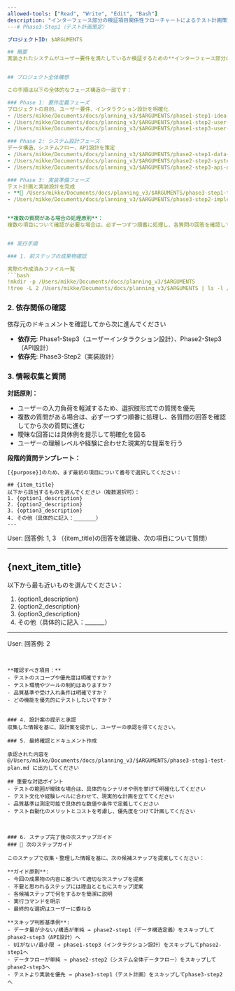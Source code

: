 ```yaml
---
allowed-tools: ["Read", "Write", "Edit", "Bash"]
description: "インターフェース部分の検証項目関係性フローチャートによるテスト計画策定"
---# Phase3-Step1（テスト計画策定）

プロジェクトID: $ARGUMENTS

## 概要
実装されたシステムがユーザー要件を満たしているか検証するための**インターフェース部分の検証項目関係性フローチャート**を作成します。これは主に**受け入れテスト**と**統合テスト**の粒度で、どのような条件で、どのような期待結果が得られるべきかを定義します。


## プロジェクト全体構想

この手順は以下の全体的なフェーズ構造の一部です：

### Phase 1: 要件定義フェーズ
プロジェクトの目的、ユーザー要件、インタラクション設計を明確化
- /Users/mikke/Documents/docs/planning_v3/$ARGUMENTS/phase1-step1-idea-and-goals.md # アイデアと目標の明確化
- /Users/mikke/Documents/docs/planning_v3/$ARGUMENTS/phase1-step2-user-requirements.md # ユーザー要件定義
- /Users/mikke/Documents/docs/planning_v3/$ARGUMENTS/phase1-step3-user-interaction.md # ユーザーインタラクション設計

### Phase 2: システム設計フェーズ
データ構造、システムフロー、API設計を策定
- /Users/mikke/Documents/docs/planning_v3/$ARGUMENTS/phase2-step1-data-structure.md # データ構造定義
- /Users/mikke/Documents/docs/planning_v3/$ARGUMENTS/phase2-step2-system-dataflow.md # システム全体データフロー設計
- /Users/mikke/Documents/docs/planning_v3/$ARGUMENTS/phase2-step3-api-design.md # API設計（個別API）

### Phase 3: 実装準備フェーズ
テスト計画と実装設計を完成
- **🎯 /Users/mikke/Documents/docs/planning_v3/$ARGUMENTS/phase3-step1-test-plan.md** # テスト計画策定 ← **現在のステップ**
- /Users/mikke/Documents/docs/planning_v3/$ARGUMENTS/phase3-step2-implementation-design.md # 実装設計


**複数の質問がある場合の処理原則**：
複数の項目について確認が必要な場合は、必ず一つずつ順番に処理し、各質問の回答を確認してから次の質問に進む。一度に全ての質問を提示することは避け、段階的なアプローチを取る。


## 実行手順

### 1. 前ステップの成果物確認

実際の作成済みファイル一覧
```bash
!mkdir -p /Users/mikke/Documents/docs/planning_v3/$ARGUMENTS
!tree -L 2 /Users/mikke/Documents/docs/planning_v3/$ARGUMENTS | ls -l /Users/mikke/Documents/docs/planning_v3/$ARGUMENTS
```

### 2. 依存関係の確認

依存元のドキュメントを確認してから次に進んでください


- **依存元**: Phase1-Step3（ユーザーインタラクション設計）、Phase2-Step3（API設計）
- **依存先**: Phase3-Step2（実装設計）
### 3. 情報収集と質問

**対話原則：**
- ユーザーの入力負荷を軽減するため、選択肢形式での質問を優先
- 複数の質問がある場合は、必ず一つずつ順番に処理し、各質問の回答を確認してから次の質問に進む
- 曖昧な回答には具体例を提示して明確化を図る
- ユーザーの理解レベルや経験に合わせた現実的な提案を行う

**段階的質問テンプレート：**
```
[{purpose}]のため、まず最初の項目について番号で選択してください：

## {item_title}
以下から該当するものを選んでください（複数選択可）：
1. {option1_description}
2. {option2_description}
3. {option3_description}
4. その他（具体的に記入：_______）
---
```

User: 回答例: 1, 3
（{item_title}の回答を確認後、次の項目について質問）

---

## {next_item_title}
以下から最も近いものを選んでください：
1. {option1_description}
2. {option2_description}
3. {option3_description}
4. その他（具体的に記入：_______）

---
User: 回答例: 2
```


**確認すべき項目：**
- テストのスコープや優先度は明確ですか？
- テスト環境やツールの制約はありますか？
- 品質基準や受け入れ条件は明確ですか？
- どの機能を優先的にテストしたいですか？


### 4. 設計案の提示と承認
収集した情報を基に、設計案を提示し、ユーザーの承認を得てください。

### 5. 最終確認とドキュメント作成

承認された内容を @/Users/mikke/Documents/docs/planning_v3/$ARGUMENTS/phase3-step1-test-plan.md に出力してください

## 重要な対話ポイント
- テストの範囲が曖昧な場合は、具体的なシナリオや例を挙げて明確化してください
- テスト文化や経験レベルに合わせて、現実的な計画を立ててください
- 品質基準は測定可能で具体的な数値や条件で定義してください
- テスト自動化のメリットとコストを考慮し、優先度をつけて計画してください



### 6. ステップ完了後の次ステップガイド
### 🚀 次のステップガイド

このステップで収集・整理した情報を基に、次の候補ステップを提案してください：

**ガイド原則**:
- 今回の成果物の内容に基づいて適切な次ステップを提案
- 不要と思われるステップには理由とともにスキップ提案
- 各候補ステップで何をするかを簡潔に説明
- 実行コマンドを明示
- 最終的な選択はユーザーに委ねる

**スキップ判断基準例**:
- データ量が少ない/構造が単純 → phase2-step1（データ構造定義）をスキップしてphase2-step3（API設計）へ
- UIがない/最小限 → phase1-step3（インタラクション設計）をスキップしてphase2-step1へ
- データフローが単純 → phase2-step2（システム全体データフロー）をスキップしてphase2-step3へ
- テストより実装を優先 → phase3-step1（テスト計画）をスキップしてphase3-step2へ

